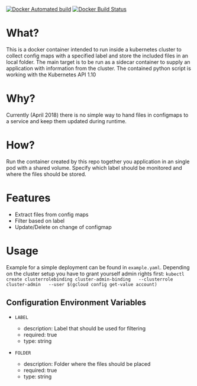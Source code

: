
[![Docker Automated build](https://img.shields.io/docker/automated/greenenergy/k8s-sidecar.svg)](https://hub.docker.com/r/greenenergy/k8s-sidecar/)
[![Docker Build Status](https://img.shields.io/docker/build/greenenergy/k8s-sidecar.svg)](https://hub.docker.com/r/greenenergy/k8s-sidecar/)

# What?

This is a docker container intended to run inside a kubernetes cluster to collect config maps with a specified label and store the included files in an local folder. The main target is to be run as a sidecar container to supply an application with information from the cluster. The contained python script is working with the Kubernetes API 1.10

# Why?

Currently (April 2018) there is no simple way to hand files in configmaps to a service and keep them updated during runtime.

# How?

Run the container created by this repo together you application in an single pod with a shared volume. Specify which label should be monitored and where the files should be stored.

# Features

- Extract files from config maps
- Filter based on label
- Update/Delete on change of configmap

# Usage

Example for a simple deployment can be found in `example.yaml`. Depending on the cluster setup you have to grant yourself admin rights first: `kubectl create clusterrolebinding cluster-admin-binding   --clusterrole cluster-admin   --user $(gcloud config get-value account)`

## Configuration Environment Variables

- `LABEL` 
  - description: Label that should be used for filtering
  - required: true
  - type: string

- `FOLDER`
  - description: Folder where the files should be placed
  - required: true
  - type: string
